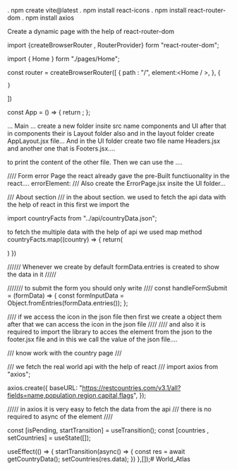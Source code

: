 . npm create vite@latest
. npm install react-icons
. npm install react-router-dom 
. npm install axios 


Create a dynamic page with the help of react-router-dom 

import {createBrowserRouter , RouterProvider} form "react-router-dom";

import { Home } form "./pages/Home";

const router = createBrowserRouter([
    {
        path : "/",
        element:<Home / >,
    },
    {

    }
]) 

const App = () => {
    return <RouterProvider  router={router}></RouterProvider>;
}; 



... Main ... 
create a new folder insite src name components and  UI after that in components their is Layout folder also and in the layout folder create AppLayout.jsx file... And in the UI folder create two file name Headers.jsx and another one that is Footers.jsx.... 


to print the content of the other file. Then we can use the <Outlet> .... 


//// Form error Page the react already gave the pre-Built functiuonality in the react.... errorElement:<ErrorPage />  /// Also create the ErrorPage.jsx insite the UI folder... 


/// About section ///
in the about section. we used to fetch the api data with the help of react 
in this first we import the  

import countryFacts from "../api/countryData.json";

to fetch the multiple data with the help of api we used map method 
countryFacts.map((country) => {
    return(
        <div className="card" key={}>
    )
})



////// Whenever we create by default formData.entries is created to show the data in it ///// 



/////// to submit the form you should only write //// 
const handleFormSubmit = (formData) => {
        const formInputData = Object.fromEntries(formData.entries());
    };  


//// if we access the icon in the json file then first we create a object them after that we can access the icon in the json file //// 
//// and also it is required to import the library to acces the element from the json to the footer.jsx file and in this we call the value of the json file.... 


/// know work with the country page /// 


/// we fetch the real world api with the help of react /// 
import axios from "axios";

axios.create({
    baseURL: "https://restcountries.com/v3.1/all?fields=name,population,region,capital,flags",
});  


///// in axios it is very easy to fetch the data from the api /// there is no required to async of the element //// 

const [isPending, startTransition] = useTransition();
const [countries , setCountries] = useState([]);

useEffect(() => { 
    startTransition(async() => {
        const res = await getCountryData();
        setCountries(res.data);
    })
},[]);#   W o r l d _ A t l a s  
 